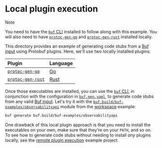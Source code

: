 # Local plugin execution

> [!NOTE]
> You need to have the [`buf` CLI][install] installed to follow along with this example.
> You will also need to have [`protoc-gen-go`][protoc-gen-go] and [`protoc-gen-rust`][protoc-gen-rust]
> installed locally.

This directory provides an example of generating code stubs from a [Buf input][input] using Protobuf plugins. Here, we'll use two locally installed plugins:

Plugin | Language
:------|:--------
[`protoc-gen-go`][protoc-gen-go] | [Go]
[`protoc-gen-rust`][protoc-gen-rust] | [Rust]

Once those executables are installed, you can use the [`buf` CLI][cli], in conjunction with the configuration in [`buf.gen.yaml`](./buf.gen.yaml), to generate code stubs from any valid [Buf input][input]. Let's try it with the [`buf.build/buf-examples/observabilityapi`][api] module from the [workspace] example:

```sh
buf generate buf.build/buf-examples/observabilityapi
```

One drawback of this local plugin approach is that you need to install the executables on your own, make sure that they're on your `PATH`, and so on. To see how to generate code stubs without needing to install _any_ plugins locally, see the [remote plugin execution][remote] example project.

[api]: https://buf.build/buf-examples/observabilityapi
[cli]: https://github.com/bufbuild/buf
[go]: https://golang.org
[input]: https://docs.buf.build/reference/inputs
[install]: https://docs.buf.build/installation
[module]: https://buf.build/buf-examples/observabilityapi
[protoc-gen-go]: https://github.com/golang/protobuf
[protoc-gen-rust]: https://crates.io/crates/protobuf-codegen
[remote]: ../plugin-execution-remote
[rust]: https://rust-lang.org
[workspace]: ../workspace
